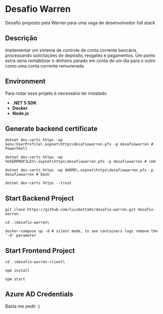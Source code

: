 # Desafio Warren

Desafio proposto pela Warren para uma vaga de desenvolvedor full stack

## Descrição

Implementar um sistema de controle de conta corrente bancária, processando solicitações de depósito, resgates e pagamentos. Um ponto extra seria rentabilizar o dinheiro parado em conta de um dia para o outro como uma conta corrente remunerada.

## Environment

Para rodar esse projeto é necessário ter instalado

- **.NET 5 SDK**
- **Docker**
- **Node.js**

## Generate backend certificate

```
dotnet dev-certs https -ep $env:UserProfile\.aspnet\https\desafiowarren.pfx -p desafiowarren # PowerShell

dotnet dev-certs https -ep %USERPROFILE%\.aspnet\https\desafiowarren.pfx -p desafiowarren # cmd

dotnet dev-certs https -ep $HOME\.aspnet\https\desafiowarren.pfx -p desafiowarren # bash

dotnet dev-certs https --trust
```

## Start Backend Project

```
git clone https://github.com/luizmotta01/desafio-warren.git desafio-warren

cd .\desafio-warren\

docker-compose up -d # silent mode, to see containers logs remove the '-d' parameter
```

## Start Frontend Project

```
cd .\desafio-warren-client\

npm install

npm start
```

## Azure AD Credentials

Basta me pedir :)
